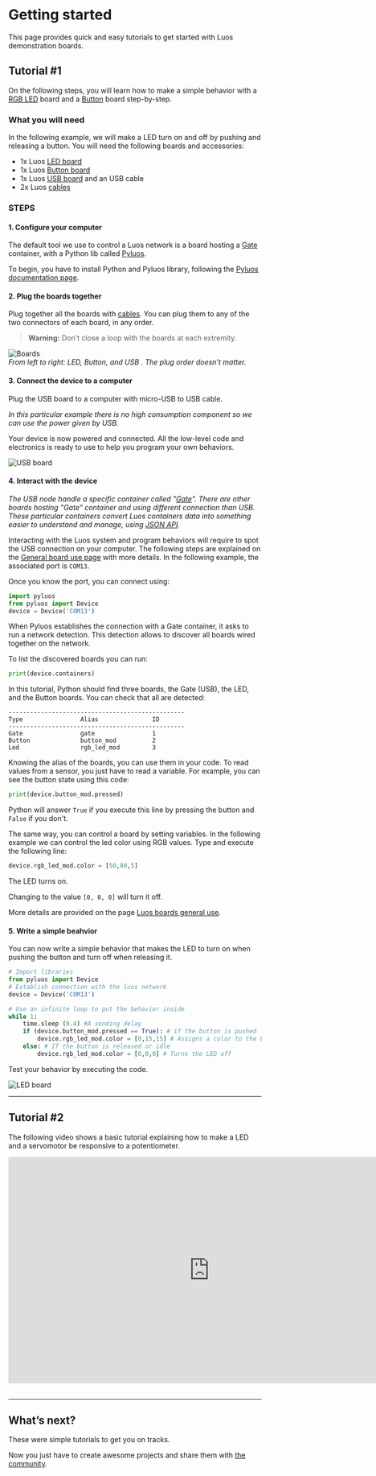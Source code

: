 # Getting started

This page provides quick and easy tutorials to get started with Luos demonstration boards.

## Tutorial \#1
On the following steps, you will learn how to make a simple behavior with a [RGB LED](./boards_list/rgbled.md) board and a [Button](./boards_list/button.md) board step-by-step.

### What you will need
In the following example, we will make a LED turn on and off by pushing and releasing a button. You will need the following boards and accessories:

* 1x Luos [LED board](./boards_list/rgbled.md)
* 1x Luos [Button board](./boards_list/button.md)
* 1x Luos [USB board](./boards_list/usb.md) and an USB cable
* 2x Luos [cables](./boards_list/cables.md)

### STEPS

#### 1. Configure your computer
The default tool we use to control a Luos network is a board hosting a [Gate](../software/containers_list/gate.md) container, with a Python lib called [Pyluos](../software/pyluos.md).

To begin, you have to install Python and Pyluos library, following the [Pyluos documentation page](../software/pyluos.html).

#### 2. Plug the boards together
Plug together all the boards with [cables](./boards_list/cables.md). You can plug them to any of the two connectors of each board, in any order.

> **Warning:** Don't close a loop with the boards at each extremity.


![Boards](../../_assets/img/quickstart-1.png)<br />
*From left to right: LED, Button, and USB . The plug order doesn’t matter.*

#### 3. Connect the device to a computer
Plug the USB board to a computer with micro-USB to USB cable.

*In this particular example there is no high consumption component so we can use the power given by USB.*

Your device is now powered and connected. All the low-level code and electronics is ready to use to help you program your own behaviors.

![USB board](../../_assets/img/quickstart-2.png)<br />

#### 4. Interact with the device
*The USB node handle a specific container called "[Gate](../software/containers_list/gate.md)". There are other boards hosting "Gate" container and using different connection than USB. These particular containers convert Luos containers data into something easier to understand and manage, using [JSON API](../software/json-api.md).*

Interacting with the Luos system and program behaviors will require to spot the USB connection on your computer. The following steps are explained on the [General board use page](./electronic-use.md) with more details. In the following example, the associated port is `COM13`.

Once you know the port, you can connect using:

```python
import pyluos
from pyluos import Device
device = Device('COM13')
```
When Pyluos establishes the connection with a Gate container, it asks to run a network detection. This detection allows to discover all boards wired together on the network.

To list the discovered boards you can run:

```python
print(device.containers)
```

In this tutorial, Python should find three boards, the Gate (USB), the LED, and the Button boards. You can check that all are detected:

```AsciiDoc
-------------------------------------------------
Type                Alias               ID
-------------------------------------------------
Gate                gate                1
Button              button_mod          2
Led                 rgb_led_mod         3
```

Knowing the alias of the boards, you can use them in your code.
To read values from a sensor, you just have to read a variable. For example, you can see the button state using this code:

```python
print(device.button_mod.pressed)
```

Python will answer `True` if you execute this line by pressing the button and `False` if you don't.

The same way, you can control a board by setting variables.
In the following example we can control the led color using RGB values. Type and execute the following line:

```python
device.rgb_led_mod.color = [50,80,5]
```

The LED turns on.

Changing to the value `[0, 0, 0]` will turn it off.

More details are provided on the page <a href="./electronic-use.md">Luos boards general use</a>.

#### 5. Write a simple beahvior
You can now write a simple behavior that makes the LED to turn on when pushing the button and turn off when releasing it.

```python
# Import libraries
from pyluos import Device
# Establish connection with the luos network
device = Device('COM13')

# Use an infinite loop to put the behavior inside
while 1:
    time.sleep (0.4) #A sending delay
    if (device.button_mod.pressed == True): # if the button is pushed
        device.rgb_led_mod.color = [0,15,15] # Assigns a color to the LED
    else: # If the button is released or idle
        device.rgb_led_mod.color = [0,0,0] # Turns the LED off
```

Test your behavior by executing the code.

![LED board](../../_assets/img/quickstart-3.png)

---
## Tutorial \#2
The following video shows a basic tutorial explaining how to make a LED and a servomotor be responsive to a potentiometer.

<iframe width="800" height="450" src="https://www.youtube.com/embed/ula16zdZgDk?feature=oembed" frameborder="0" allow="accelerometer; autoplay; encrypted-media; gyroscope; picture-in-picture" allowfullscreen></iframe><br /><br />


---
## What’s next?
These were simple tutorials to get you on tracks.

Now you just have to create awesome projects and share them with <a href="https://community.luos.io" target="_blank">the community</a>.
